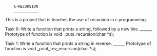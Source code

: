 		C-RECURSION
		___________

This is a project that is teaches the use of recursion in c programming.

Task 0: Write a function that prints a string, followed by a new line.
______  Prototype of function is void _puts_recursion(char *s);

Task 1: Write a function that prints a string in reverse.
______  Prototype of function is void _print_rev_recursion(char *s);

